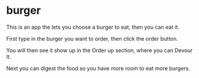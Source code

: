 # burger

This is an app the lets you choose a burger to eat, then you can eat it.

First type in the burger you want to order, then click the order button.

You will then see it show up in the Order up section, where you can Devour It.

Next you can digest the food so you have more room to eat more burgers.